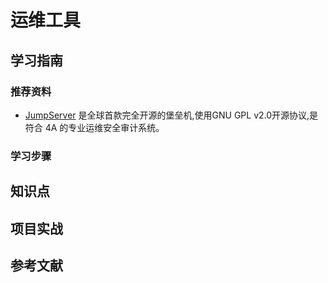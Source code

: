 # 运维工具

## 学习指南

### 推荐资料

* [JumpServer](http://www.jumpserver.org/) 是全球首款完全开源的堡垒机,使用GNU GPL v2.0开源协议,是符合 4A 的专业运维安全审计系统。

### 学习步骤

## 知识点

## 项目实战

## 参考文献
